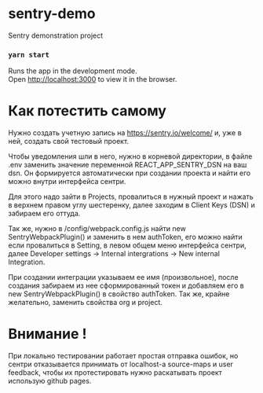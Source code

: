 # sentry-demo

Sentry demonstration project

### `yarn start`

Runs the app in the development mode.\
Open [http://localhost:3000](http://localhost:3000) to view it in the browser.

# Как потестить самому

Нужно создать учетную запись на https://sentry.io/welcome/ и, уже в ней, создать свой тестовый проект.

Чтобы уведомления шли в него, нужно в корневой директории, в файле .env заменить значение переменной REACT_APP_SENTRY_DSN на ваш dsn. Он формируется автоматически при создании проекта и найти его можно внутри интерфейса сентри.

Для этого надо зайти в Projects, провалиться в нужный проект и нажать в верхнем правом углу шестеренку, далее заходим в Client Keys (DSN) и забираем его оттуда.

Так же, нужно в /config/webpack.config.js найти new SentryWebpackPlugin() и заменить в нем authToken, его можно найти если провалиться в Setting, в левом общем меню интерфейса сентри, далее Developer settings -> Internal intergrations -> New internal Integration. 

При создании интеграции указываем ее имя (произвольное), после создания забираем из нее сформированный токен и добавляем его в new SentryWebpackPlugin() в свойство authToken. Так же, крайне желательно, заменить свойства org и project.

# Внимание !

При локально тестировании работает простая отправка ошибок, но сентри отказывается принимать от localhost-a source-maps и user feedback, чтобы их протестировать нужно раскатывать проект использую github pages.
